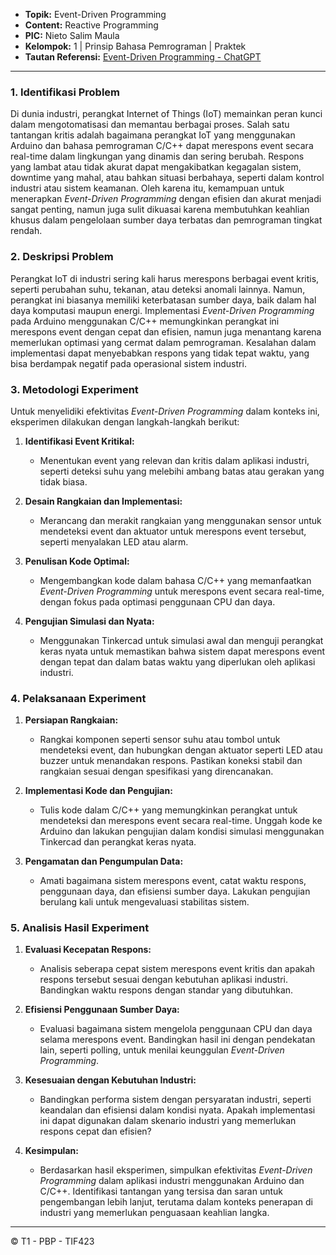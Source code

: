 
- **Topik:** Event-Driven Programming
- **Content:** Reactive Programming
- **PIC:** Nieto Salim Maula
- **Kelompok:** 1 | Prinsip Bahasa Pemrograman | Praktek
- **Tautan Referensi:** [Event-Driven Programming - ChatGPT](https://chatgpt.com/share/8422f857-3d6c-4171-b587-73b906d905e9)

---

### 1. Identifikasi Problem

Di dunia industri, perangkat Internet of Things (IoT) memainkan peran kunci dalam mengotomatisasi dan memantau berbagai proses. Salah satu tantangan kritis adalah bagaimana perangkat IoT yang menggunakan Arduino dan bahasa pemrograman C/C++ dapat merespons event secara real-time dalam lingkungan yang dinamis dan sering berubah. Respons yang lambat atau tidak akurat dapat mengakibatkan kegagalan sistem, downtime yang mahal, atau bahkan situasi berbahaya, seperti dalam kontrol industri atau sistem keamanan. Oleh karena itu, kemampuan untuk menerapkan *Event-Driven Programming* dengan efisien dan akurat menjadi sangat penting, namun juga sulit dikuasai karena membutuhkan keahlian khusus dalam pengelolaan sumber daya terbatas dan pemrograman tingkat rendah.

### 2. Deskripsi Problem

Perangkat IoT di industri sering kali harus merespons berbagai event kritis, seperti perubahan suhu, tekanan, atau deteksi anomali lainnya. Namun, perangkat ini biasanya memiliki keterbatasan sumber daya, baik dalam hal daya komputasi maupun energi. Implementasi *Event-Driven Programming* pada Arduino menggunakan C/C++ memungkinkan perangkat ini merespons event dengan cepat dan efisien, namun juga menantang karena memerlukan optimasi yang cermat dalam pemrograman. Kesalahan dalam implementasi dapat menyebabkan respons yang tidak tepat waktu, yang bisa berdampak negatif pada operasional sistem industri.

### 3. Metodologi Experiment

Untuk menyelidiki efektivitas *Event-Driven Programming* dalam konteks ini, eksperimen dilakukan dengan langkah-langkah berikut:

1. **Identifikasi Event Kritikal:**
   - Menentukan event yang relevan dan kritis dalam aplikasi industri, seperti deteksi suhu yang melebihi ambang batas atau gerakan yang tidak biasa.

2. **Desain Rangkaian dan Implementasi:**
   - Merancang dan merakit rangkaian yang menggunakan sensor untuk mendeteksi event dan aktuator untuk merespons event tersebut, seperti menyalakan LED atau alarm.

3. **Penulisan Kode Optimal:**
   - Mengembangkan kode dalam bahasa C/C++ yang memanfaatkan *Event-Driven Programming* untuk merespons event secara real-time, dengan fokus pada optimasi penggunaan CPU dan daya.

4. **Pengujian Simulasi dan Nyata:**
   - Menggunakan Tinkercad untuk simulasi awal dan menguji perangkat keras nyata untuk memastikan bahwa sistem dapat merespons event dengan tepat dan dalam batas waktu yang diperlukan oleh aplikasi industri.

### 4. Pelaksanaan Experiment

1. **Persiapan Rangkaian:**
   - Rangkai komponen seperti sensor suhu atau tombol untuk mendeteksi event, dan hubungkan dengan aktuator seperti LED atau buzzer untuk menandakan respons. Pastikan koneksi stabil dan rangkaian sesuai dengan spesifikasi yang direncanakan.

2. **Implementasi Kode dan Pengujian:**
   - Tulis kode dalam C/C++ yang memungkinkan perangkat untuk mendeteksi dan merespons event secara real-time. Unggah kode ke Arduino dan lakukan pengujian dalam kondisi simulasi menggunakan Tinkercad dan perangkat keras nyata.

3. **Pengamatan dan Pengumpulan Data:**
   - Amati bagaimana sistem merespons event, catat waktu respons, penggunaan daya, dan efisiensi sumber daya. Lakukan pengujian berulang kali untuk mengevaluasi stabilitas sistem.

### 5. Analisis Hasil Experiment

1. **Evaluasi Kecepatan Respons:**
   - Analisis seberapa cepat sistem merespons event kritis dan apakah respons tersebut sesuai dengan kebutuhan aplikasi industri. Bandingkan waktu respons dengan standar yang dibutuhkan.

2. **Efisiensi Penggunaan Sumber Daya:**
   - Evaluasi bagaimana sistem mengelola penggunaan CPU dan daya selama merespons event. Bandingkan hasil ini dengan pendekatan lain, seperti polling, untuk menilai keunggulan *Event-Driven Programming*.

3. **Kesesuaian dengan Kebutuhan Industri:**
   - Bandingkan performa sistem dengan persyaratan industri, seperti keandalan dan efisiensi dalam kondisi nyata. Apakah implementasi ini dapat digunakan dalam skenario industri yang memerlukan respons cepat dan efisien?

4. **Kesimpulan:**
   - Berdasarkan hasil eksperimen, simpulkan efektivitas *Event-Driven Programming* dalam aplikasi industri menggunakan Arduino dan C/C++. Identifikasi tantangan yang tersisa dan saran untuk pengembangan lebih lanjut, terutama dalam konteks penerapan di industri yang memerlukan penguasaan keahlian langka.

---

© T1 - PBP - TIF423
